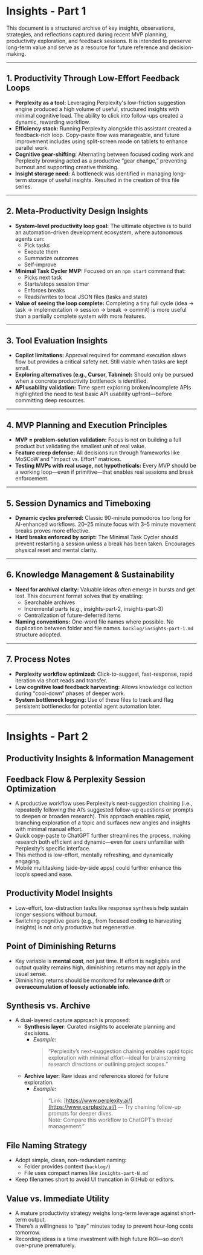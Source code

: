 # Insights - Part 1

This document is a structured archive of key insights, observations, strategies, and reflections captured during recent MVP planning, productivity exploration, and feedback sessions. It is intended to preserve long-term value and serve as a resource for future reference and decision-making.

---

## 1. Productivity Through Low-Effort Feedback Loops

- **Perplexity as a tool:** Leveraging Perplexity's low-friction suggestion engine produced a high volume of useful, structured insights with minimal cognitive load. The ability to click into follow-ups created a dynamic, rewarding workflow.
- **Efficiency stack:** Running Perplexity alongside this assistant created a feedback-rich loop. Copy-paste flow was manageable, and future improvement includes using split-screen mode on tablets to enhance parallel work.
- **Cognitive gear-shifting:** Alternating between focused coding work and Perplexity browsing acted as a productive “gear change,” preventing burnout and supporting creative thinking.
- **Insight storage need:** A bottleneck was identified in managing long-term storage of useful insights. Resulted in the creation of this file series.

---

## 2. Meta-Productivity Design Insights

- **System-level productivity loop goal:** The ultimate objective is to build an automation-driven development ecosystem, where autonomous agents can:
  - Pick tasks
  - Execute them
  - Summarize outcomes
  - Self-improve
- **Minimal Task Cycler MVP:** Focused on an `npm start` command that:
  - Picks next task
  - Starts/stops session timer
  - Enforces breaks
  - Reads/writes to local JSON files (tasks and state)
- **Value of seeing the loop complete:** Completing a tiny full cycle (idea → task → implementation → session → break → commit) is more useful than a partially complete system with more features.

---

## 3. Tool Evaluation Insights

- **Copilot limitations:** Approval required for command execution slows flow but provides a critical safety net. Still viable when tasks are kept small.
- **Exploring alternatives (e.g., Cursor, Tabnine):** Should only be pursued when a concrete productivity bottleneck is identified.
- **API usability validation:** Time spent exploring broken/incomplete APIs highlighted the need to test basic API usability upfront—before committing deep resources.

---

## 4. MVP Planning and Execution Principles

- **MVP = problem-solution validation:** Focus is not on building a full product but validating the smallest unit of real value.
- **Feature creep defense:** All decisions run through frameworks like MoSCoW and "Impact vs. Effort" matrices.
- **Testing MVPs with real usage, not hypotheticals:** Every MVP should be a working loop—even if primitive—that enables real sessions and break enforcement.

---

## 5. Session Dynamics and Timeboxing

- **Dynamic cycles preferred:** Classic 90-minute pomodoros too long for AI-enhanced workflows. 20–25 minute focus with 3–5 minute movement breaks proves more effective.
- **Hard breaks enforced by script:** The Minimal Task Cycler should prevent restarting a session unless a break has been taken. Encourages physical reset and mental clarity.

---

## 6. Knowledge Management & Sustainability

- **Need for archival clarity:** Valuable ideas often emerge in bursts and get lost. This document format solves that by enabling:
  - Searchable archives
  - Incremental parts (e.g., insights-part-2, insights-part-3)
  - Centralization of future-deferred items
- **Naming conventions:** One-word file names where possible. No duplication between folder and file names. `backlog/insights-part-1.md` structure adopted.

---

## 7. Process Notes

- **Perplexity workflow optimized:** Click-to-suggest, fast-response, rapid iteration via short reads and transfer.
- **Low cognitive load feedback harvesting:** Allows knowledge collection during "cool-down" phases of deeper work.
- **System bottleneck logging:** Use of these files to track and flag persistent bottlenecks for potential agent automation later.

---

# Insights - Part 2

## Productivity Insights & Information Management

## Feedback Flow & Perplexity Session Optimization

- A productive workflow uses Perplexity’s next-suggestion chaining (i.e., repeatedly following the AI’s suggested follow-up questions or prompts to deepen or broaden research). This approach enables rapid, branching exploration of a topic and surfaces new angles and insights with minimal manual effort.
- Quick copy-paste to ChatGPT further streamlines the process, making research both efficient and dynamic—even for users unfamiliar with Perplexity’s specific interface.
- This method is low-effort, mentally refreshing, and dynamically engaging.
- Mobile multitasking (side-by-side apps) could further enhance this loop’s speed and ease.

## Productivity Model Insights

- Low-effort, low-distraction tasks like response synthesis help sustain longer sessions without burnout.
- Switching cognitive gears (e.g., from focused coding to harvesting insights) is not only productive but regenerative.

## Point of Diminishing Returns

- Key variable is **mental cost**, not just time. If effort is negligible and output quality remains high, diminishing returns may not apply in the usual sense.
- Diminishing returns should be monitored for **relevance drift** or **overaccumulation of loosely actionable info**.

## Synthesis vs. Archive

- A dual-layered capture approach is proposed:
  - **Synthesis layer**: Curated insights to accelerate planning and decisions.
    - *Example*:
      > “Perplexity’s next-suggestion chaining enables rapid topic exploration with minimal effort—ideal for brainstorming research directions or outlining project scopes.”
  - **Archive layer**: Raw ideas and references stored for future exploration.
    - *Example*:
      > “Link: [https://www.perplexity.ai/](https://www.perplexity.ai/) — Try chaining follow-up prompts for deeper dives.  
      Note: Compare this workflow to ChatGPT’s thread management.”

## File Naming Strategy

- Adopt simple, clean, non-redundant naming:
  - Folder provides context (`backlog/`)
  - File uses compact names like `insights-part-N.md`
- Keep filenames short to avoid UI truncation in GitHub or editors.

## Value vs. Immediate Utility

- A mature productivity strategy weighs long-term leverage against short-term output.
- There’s a willingness to “pay” minutes today to prevent hour-long costs tomorrow.
- Recording ideas is a time investment with high future ROI—so don’t over-prune prematurely.
